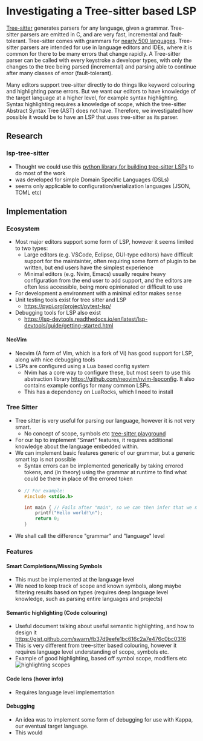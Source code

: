 # Investigating a Tree-sitter based LSP

[Tree-sitter](https://tree-sitter.github.io/tree-sitter/) generates parsers for any language, given a grammar. Tree-sitter
parsers are emitted in C, and are very fast, incremental and fault-tolerant. Tree-sitter comes with grammars for [nearly 500
languages](https://github.com/tree-sitter/tree-sitter/wiki/List-of-parsers). Tree-sitter parsers are intended for use in
language editors and IDEs, where it is common for there to be many errors that change rapidly. A Tree-sitter parser can be 
called with every keystroke a developer types, with only the changes to the tree being parsed (incremental) and parsing
able to continue after many classes of error (fault-tolerant).

Many editors support tree-sitter directly to do things like keyword colouring and highlighting parse errors. But we want our
editors to have knowledge of the target language at a higher level, for example syntax highlighting. Syntax highlighting
requires a knowledge of scope, which the tree-sitter Abstract Syntax Tree (AST) does not have. Therefore, we investigated how
possible it would be to have an LSP that uses tree-sitter as its parser.

## Research

### lsp-tree-sitter
- Thought we could use this
[python library for building tree-sitter LSPs](https://lsp-tree-sitter.readthedocs.io/en/latest/)
to do most of the work
- was developed for simple Domain Specific Languages (DSLs)
- seems only applicable to configuration/serialization languages (JSON, TOML etc)

## Implementation

### Ecosystem

- Most major editors support some form of LSP, however it seems limited to two types:
  - Large editors (e.g. VSCode, Eclipse, GUI-type editors) have difficult support for the maintainter, often requiring some form of plugin to be written, but end users have the simplest experience
  - Minimal editors (e.g. Nvim, Emacs) usually require heavy configuration from the end user to add support, and the editors are often less accessible, being more opinionated or difficult to use
- For development a environment with a minimal editor makes sense
- Unit testing tools exist for tree sitter and LSP
  - <https://pypi.org/project/pytest-lsp/>
- Debugging tools for LSP also exist
  - <https://lsp-devtools.readthedocs.io/en/latest/lsp-devtools/guide/getting-started.html>

#### NeoVim

- Neovim (A form of Vim, which is a fork of Vi) has good support for LSP, along with nice debugging tools
- LSPs are configured using a Lua based config system
  - Nvim has a core way to configure these, but most seem to use this abstraction library <https://github.com/neovim/nvim-lspconfig>. It also contains example configs for many common LSPs.
  - This has a dependency on LuaRocks, which I need to install

### Tree Sitter

- Tree sitter is very useful for parsing our language, however it is not very smart.
  - No concept of scope, symbols etc
    [tree-sitter playground](https://tree-sitter.github.io/tree-sitter/playground)
- For our lsp to implement "Smart" features, it requires additional knowledge about the language embedded within.
- We can implement basic features generic of our grammar, but a generic smart lsp is not possible
  - Syntax errors can be implemented generically by taking errored tokens, and (in theory) using the grammar at runtime to find what could be there in place of the errored token
  - ```c
    // For example:
    #include <stdio.h>

    int main { // Fails after "main", so we can then infer that we need parenthesis and arguments afterwards
        printf("Hello world!\n");
        return 0;
    }
    ```
- We shall call the difference "grammar" and "language" level

### Features

#### Smart Completions/Missing Symbols
- This must be implemented at the language level
- We need to keep track of scope and known symbols, along maybe filtering results based on types (requires deep language level knowledge, such as parsing entire languages and projects)

#### Semantic highlighting (Code colouring)

- Useful document talking about useful semantic highlighting, and how to design it <https://gist.github.com/swarn/fb37d9eefe1bc616c2a7e476c0bc0316>
- This is very different from tree-sitter based colouring, however it requires language level understanding of scope, symbols etc.
- Example of good highlighting, based off symbol scope, modifiers etc
  ![highlighting scopes](https://i.imgur.com/Gp1l2ZZ.png)

#### Code lens (hover info)

- Requires language level implementation

#### Debugging

- An idea was to implement some form of debugging for use with Kappa, our eventual target language.
- This would 
